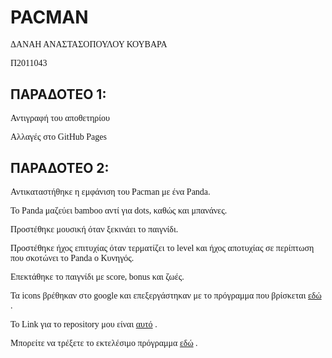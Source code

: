 <h1><b>PACMAN</b></h1>
<p style="font-family: verdana"> ΔΑΝΑΗ ΑΝΑΣΤΑΣΟΠΟΥΛΟΥ ΚΟΥΒΑΡΑ</p>
<p style="font-family: verdana">Π2011043</p>
<p style="font-family: verdana"></p>


<h2><b> ΠΑΡΑΔΟΤΕΟ 1:</b></h2>
<p style="font-family: verdana">Αντιγραφή του αποθετηρίου</p>
<p style="font-family: verdana">Αλλαγές στο GitHub Pages</p>

<h2><b> ΠΑΡΑΔΟΤΕΟ 2:</b></h2>
<p style="font-family: verdana"> Αντικαταστήθηκε η εμφάνιση του Pacman με ένα Panda. </p>
<p style="font-family: verdana"> Το Panda μαζεύει bamboo αντί για dots, καθώς και μπανάνες.</p>
<p style="font-family: verdana"> Προστέθηκε μουσική όταν ξεκινάει το παιγνίδι.</p>
<p style="font-family: verdana"> Προστέθηκε ήχος επιτυχίας όταν τερματίζει το level και ήχος αποτυχίας σε περίπτωση που σκοτώνει το Panda o Κυνηγός. </p>
<p style="font-family: verdana"> Επεκτάθηκε το παιγνίδι με score, bonus και ζωές.</p>
<p style="font-family: verdana"> Τα icons βρέθηκαν στο google και επεξεργάστηκαν με το πρόγραμμα που βρίσκεται <a href="http://resizeimage.net/"> εδώ</a> . </p>

<p style="font-family: verdana"> To Link για το repository μου είναι <a href="https://github.com/danaianask/pacman-1/"> αυτό</a> . </p>

<p style="font-family: verdana"> Μπορείτε να τρέξετε το εκτελέσιμο πρόγραμμα <a href="https://danaianask.github.io/pacman-1/panda.html"> εδώ</a> . </p>
